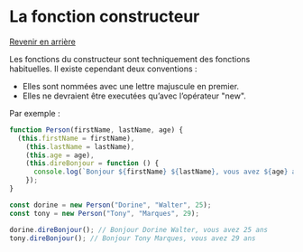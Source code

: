 # La fonction constructeur

[Revenir en arrière](./Cours_JS.md)

Les fonctions du constructeur sont techniquement des fonctions habituelles. Il existe cependant deux conventions :

- Elles sont nommées avec une lettre majuscule en premier.
- Elles ne devraient être executées qu’avec l’opérateur "new".

Par exemple :

```js
function Person(firstName, lastName, age) {
  (this.firstName = firstName),
    (this.lastName = lastName),
    (this.age = age),
    (this.direBonjour = function () {
      console.log(`Bonjour ${firstName} ${lastName}, vous avez ${age} ans.`);
    });
}

const dorine = new Person("Dorine", "Walter", 25);
const tony = new Person("Tony", "Marques", 29);

dorine.direBonjour(); // Bonjour Dorine Walter, vous avez 25 ans
tony.direBonjour(); // Bonjour Tony Marques, vous avez 29 ans
```
